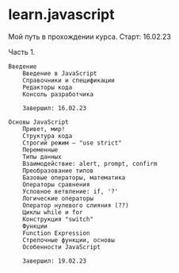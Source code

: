 # learn.javascript
Мой путь в прохождении курса.
Старт: 16.02.23

Часть 1. 

    Введение
        Введение в JavaScript
        Справочники и спецификации
        Редакторы кода
        Консоль разработчика

        Завершил: 16.02.23

    Основы JavaScript
        Привет, мир!
        Структура кода
        Строгий режим — "use strict"
        Переменные
        Типы данных
        Взаимодействие: alert, prompt, confirm
        Преобразование типов
        Базовые операторы, математика
        Операторы сравнения
        Условное ветвление: if, '?'
        Логические операторы
        Оператор нулевого слияния (??)
        Циклы while и for
        Конструкция "switch"
        Функции
        Function Expression
        Стрелочные функции, основы
        Особенности JavaScript

        Завершил: 19.02.23
